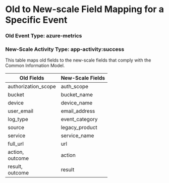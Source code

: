 Old to New-scale Field Mapping for a Specific Event
===================================================

### Old Event Type: azure-metrics
### New-Scale Activity Type: app-activity:success

This table maps old fields to the new-scale fields that comply with the Common Information Model.

| Old Fields          | New-Scale Fields |
| ------------------- | ---------------- |
| authorization_scope | auth_scope       |
| bucket              | bucket_name      |
| device              | device_name      |
| user_email          | email_address    |
| log_type            | event_category   |
| source              | legacy_product   |
| service             | service_name     |
| full_url            | url              |
| action,<br>outcome  | action           |
| result,<br>outcome  | result           |